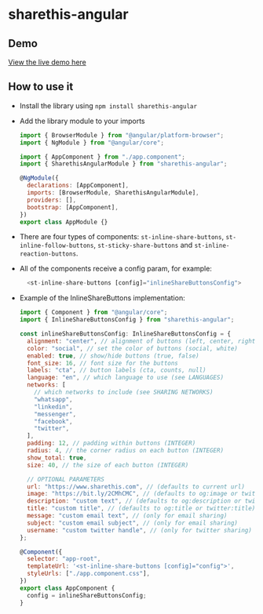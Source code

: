 # sharethis-angular

## Demo

[View the live demo here](https://sharethis-github.github.io/sharethis-angular/)

## How to use it

- Install the library using `npm install sharethis-angular`
- Add the library module to your imports

  ```js
  import { BrowserModule } from "@angular/platform-browser";
  import { NgModule } from "@angular/core";

  import { AppComponent } from "./app.component";
  import { SharethisAngularModule } from "sharethis-angular";

  @NgModule({
    declarations: [AppComponent],
    imports: [BrowserModule, SharethisAngularModule],
    providers: [],
    bootstrap: [AppComponent],
  })
  export class AppModule {}
  ```

- There are four types of components: `st-inline-share-buttons`, `st-inline-follow-buttons`, `st-sticky-share-buttons` and `st-inline-reaction-buttons`.

- All of the components receive a config param, for example:

  ```js
    <st-inline-share-buttons [config]="inlineShareButtonsConfig">
  ```

- Example of the InlineShareButtons implementation:

  ```js
  import { Component } from "@angular/core";
  import { InlineShareButtonsConfig } from "sharethis-angular";

  const inlineShareButtonsConfig: InlineShareButtonsConfig = {
    alignment: "center", // alignment of buttons (left, center, right)
    color: "social", // set the color of buttons (social, white)
    enabled: true, // show/hide buttons (true, false)
    font_size: 16, // font size for the buttons
    labels: "cta", // button labels (cta, counts, null)
    language: "en", // which language to use (see LANGUAGES)
    networks: [
      // which networks to include (see SHARING NETWORKS)
      "whatsapp",
      "linkedin",
      "messenger",
      "facebook",
      "twitter",
    ],
    padding: 12, // padding within buttons (INTEGER)
    radius: 4, // the corner radius on each button (INTEGER)
    show_total: true,
    size: 40, // the size of each button (INTEGER)

    // OPTIONAL PARAMETERS
    url: "https://www.sharethis.com", // (defaults to current url)
    image: "https://bit.ly/2CMhCMC", // (defaults to og:image or twitter:image)
    description: "custom text", // (defaults to og:description or twitter:description)
    title: "custom title", // (defaults to og:title or twitter:title)
    message: "custom email text", // (only for email sharing)
    subject: "custom email subject", // (only for email sharing)
    username: "custom twitter handle", // (only for twitter sharing)
  };

  @Component({
    selector: "app-root",
    templateUrl: '<st-inline-share-buttons [config]="config">',
    styleUrls: ["./app.component.css"],
  })
  export class AppComponent {
    config = inlineShareButtonsConfig;
  }
  ```
